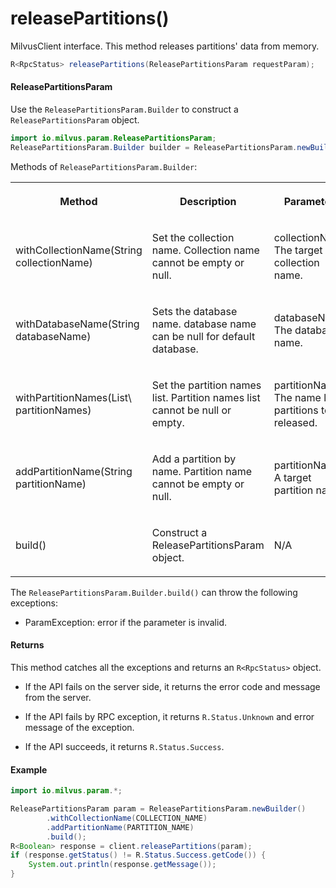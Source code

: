 # releasePartitions()

MilvusClient interface. This method releases partitions' data from memory.

```java
R<RpcStatus> releasePartitions(ReleasePartitionsParam requestParam);
```

#### ReleasePartitionsParam

Use the `ReleasePartitionsParam.Builder` to construct a `ReleasePartitionsParam` object.

```java
import io.milvus.param.ReleasePartitionsParam;
ReleasePartitionsParam.Builder builder = ReleasePartitionsParam.newBuilder();
```

Methods of `ReleasePartitionsParam.Builder`:

<table>
    <tr>
        <th><p>Method</p></th>
        <th><p>Description</p></th>
        <th><p>Parameters</p></th>
    </tr>
    <tr>
        <td><p>withCollectionName(String collectionName)</p></td>
        <td><p>Set the collection name. Collection name cannot be empty or null.</p></td>
        <td><p>collectionName: The target collection name.</p></td>
    </tr>
    <tr>
        <td><p>withDatabaseName(String databaseName)</p></td>
        <td><p>Sets the database name. database name can be null for default database.</p></td>
        <td><p>databaseName: The database name.</p></td>
    </tr>
    <tr>
        <td><p>withPartitionNames(List\<String> partitionNames)</p></td>
        <td><p>Set the partition names list. Partition names list cannot be null or empty.</p></td>
        <td><p>partitionNames: The name list of partitions to be released.</p></td>
    </tr>
    <tr>
        <td><p>addPartitionName(String partitionName)</p></td>
        <td><p>Add a partition by name. Partition name cannot be empty or null.</p></td>
        <td><p>partitionName: A target partition name.</p></td>
    </tr>
    <tr>
        <td><p>build()</p></td>
        <td><p>Construct a ReleasePartitionsParam object.</p></td>
        <td><p>N/A</p></td>
    </tr>
</table>

The `ReleasePartitionsParam.Builder.build()` can throw the following exceptions:

- ParamException: error if the parameter is invalid.

#### Returns

This method catches all the exceptions and returns an `R<RpcStatus>` object.

- If the API fails on the server side, it returns the error code and message from the server.

- If the API fails by RPC exception, it returns `R.Status.Unknown` and error message of the exception.

- If the API succeeds, it returns `R.Status.Success`.

#### Example

```java
import io.milvus.param.*;

ReleasePartitionsParam param = ReleasePartitionsParam.newBuilder()
        .withCollectionName(COLLECTION_NAME)
        .addPartitionName(PARTITION_NAME)
        .build();
R<Boolean> response = client.releasePartitions(param);
if (response.getStatus() != R.Status.Success.getCode()) {
    System.out.println(response.getMessage());
}
```
